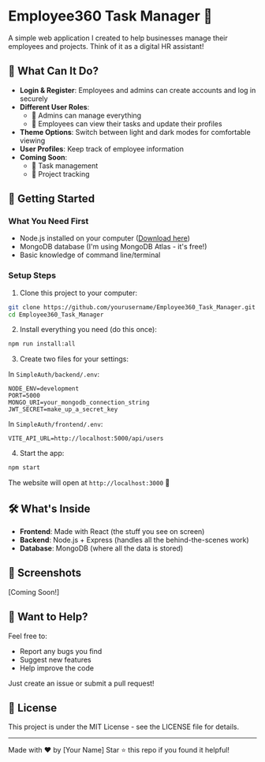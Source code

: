 # Employee360 Task Manager 👥

A simple web application I created to help businesses manage their employees and projects. Think of it as a digital HR assistant! 

## 🌟 What Can It Do?

- **Login & Register**: Employees and admins can create accounts and log in securely
- **Different User Roles**: 
  - 👔 Admins can manage everything
  - 👤 Employees can view their tasks and update their profiles
- **Theme Options**: Switch between light and dark modes for comfortable viewing
- **User Profiles**: Keep track of employee information
- **Coming Soon**: 
  - 📝 Task management
  - 🎯 Project tracking

## 🚀 Getting Started

### What You Need First
- Node.js installed on your computer ([Download here](https://nodejs.org/))
- MongoDB database (I'm using MongoDB Atlas - it's free!)
- Basic knowledge of command line/terminal

### Setup Steps

1. Clone this project to your computer:
```bash
git clone https://github.com/yourusername/Employee360_Task_Manager.git
cd Employee360_Task_Manager
```

2. Install everything you need (do this once):
```bash
npm run install:all
```

3. Create two files for your settings:

In `SimpleAuth/backend/.env`:
```
NODE_ENV=development
PORT=5000
MONGO_URI=your_mongodb_connection_string
JWT_SECRET=make_up_a_secret_key
```

In `SimpleAuth/frontend/.env`:
```
VITE_API_URL=http://localhost:5000/api/users
```

4. Start the app:
```bash
npm start
```

The website will open at `http://localhost:3000` 🎉

## 🛠️ What's Inside

- **Frontend**: Made with React (the stuff you see on screen)
- **Backend**: Node.js + Express (handles all the behind-the-scenes work)
- **Database**: MongoDB (where all the data is stored)

## 🎨 Screenshots

[Coming Soon!]

## 🤝 Want to Help?

Feel free to:
- Report any bugs you find
- Suggest new features
- Help improve the code

Just create an issue or submit a pull request!

## 📝 License

This project is under the MIT License - see the LICENSE file for details.

---
Made with ❤️ by [Your Name]
Star ⭐ this repo if you found it helpful!


